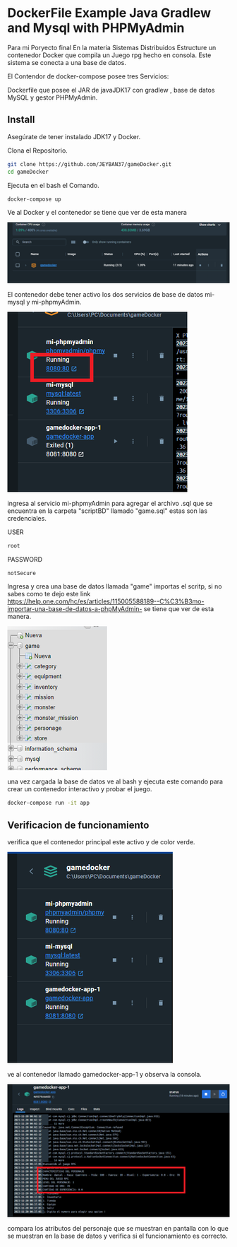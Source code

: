 # DockerFile Example Java Gradlew and Mysql with PHPMyAdmin 

Para mi Poryecto final En la materia Sistemas Distribuidos Estructure un contenedor Docker que compila un Juego rpg hecho en consola. Este sistema se conecta a una base de datos.

El Contendor de docker-compose posee tres Servicios:

 Dockerfile que posee el JAR de javaJDK17 con gradlew , base de datos MySQL y gestor PHPMyAdmin.

## Install

Asegúrate de tener instalado JDK17 y Docker.

Clona el Repositorio.

```bash
git clone https://github.com/JEYBAN37/gameDocker.git
cd gameDocker
```
Ejecuta en el bash el Comando.
```bash
docker-compose up
```
Ve al Docker y el contenedor se tiene que ver de esta manera 

![Logo de mi proyecto](readmeEvidence/firtImage.PNG)

El contenedor debe tener activo los dos servicios de base de datos mi-mysql y mi-phpmyAdmin.

![Logo de mi proyecto](readmeEvidence/secondImage.PNG)

ingresa al servicio mi-phpmyAdmin para agregar el archivo .sql que se encuentra en la carpeta "scriptBD" llamado "game.sql" estas son las credenciales.

USER
```bash
root
```

PASSWORD
```bash
notSecure
```

Ingresa y crea una base de datos llamada "game" importas el scritp, si no sabes como te dejo este link https://help.one.com/hc/es/articles/115005588189--C%C3%B3mo-importar-una-base-de-datos-a-phpMyAdmin-
se tiene que ver de esta manera.

![Logo de mi proyecto](readmeEvidence/threeImage.PNG)

una vez cargada la base de datos ve al bash y ejecuta este comando para crear un contenedor interactivo y probar el juego. 

```bash
docker-compose run -it app
```
## Verificacion de funcionamiento

verifica que el contenedor principal este activo y de color verde.

![Logo de mi proyecto](readmeEvidence/fourImage.PNG)

ve al contenedor llamado gamedocker-app-1 y observa la consola.

![Logo de mi proyecto](readmeEvidence/fiveImage.PNG)

compara los atributos del personaje que se muestran en pantalla con lo que se muestran en la base de datos y verifica si el funcionamiento es correcto.




